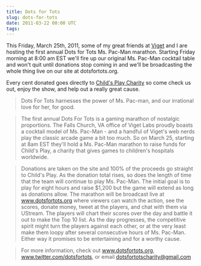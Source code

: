 ```yaml
---
title: Dots for Tots
slug: dots-for-tots
date: 2011-03-22 00:00 UTC
tags:
---
```


This Friday, March 25th, 2011, some of my great friends at [Viget](http://www.viget.com) and I are hosting the first annual Dots for Tots Ms. Pac-Man marathon. Starting Friday morning at 8:00 am EST we'll fire up our original Ms. Pac-Man cocktail table and won't quit until donations stop coming in and we'll be broadcasting the whole thing live on our site at dotsfortots.org.

Every cent donated goes directly to [Child's Play Charity](http://www.childsplay.org) so come check us out, enjoy the show, and help out a really great cause.

> Dots For Tots harnesses the power of Ms. Pac-man, and our irrational love for her, for good.

> The first annual Dots For Tots is a gaming marathon of nostalgic proportions. The Falls Church, VA office of Viget Labs proudly boasts a cocktail model of Ms. Pac-Man - and a handful of Viget's web nerds play the classic arcade game a bit too much. So on March 25, starting at 8am EST they'll hold a Ms. Pac-Man marathon to raise funds for Child's Play, a charity that gives games to children's hospitals worldwide.

> Donations are taken on the site and 100% of the proceeds go straight to Child's Play. As the donation total rises, so does the length of time that the team will continue to play Ms. Pac-Man. The initial goal is to play for eight hours and raise $1,200 but the game will extend as long as donations allow. The marathon will be broadcast live at www.dotsfortots.org where viewers can watch the action, see the scores, donate money, tweet at the players, and chat with them via UStream. The players will chart their scores over the day and battle it out to make the Top 10 list. As the day progresses, the competitive spirit might turn the players against each other, or at the very least make them loopy after several consecutive hours of Ms. Pac-Man. Either way it promises to be entertaining and for a worthy cause.

> For more information, check out www.dotsfortots.org, www.twitter.com/dotsfortots, or email dotsfortotscharity@gmail.com
